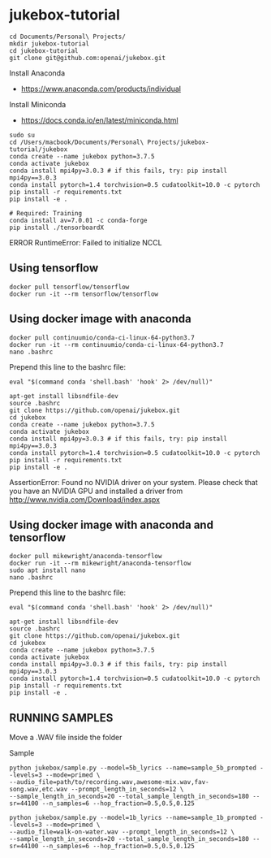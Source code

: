 # jukebox-tutorial

```
cd Documents/Personal\ Projects/
mkdir jukebox-tutorial
cd jukebox-tutorial
git clone git@github.com:openai/jukebox.git
```

Install Anaconda
- https://www.anaconda.com/products/individual

Install Miniconda
- https://docs.conda.io/en/latest/miniconda.html

```
sudo su
cd /Users/macbook/Documents/Personal\ Projects/jukebox-tutorial/jukebox
conda create --name jukebox python=3.7.5
conda activate jukebox
conda install mpi4py=3.0.3 # if this fails, try: pip install mpi4py==3.0.3
conda install pytorch=1.4 torchvision=0.5 cudatoolkit=10.0 -c pytorch
pip install -r requirements.txt
pip install -e .

# Required: Training
conda install av=7.0.01 -c conda-forge 
pip install ./tensorboardX
```

ERROR
RuntimeError: Failed to initialize NCCL

## Using tensorflow
```
docker pull tensorflow/tensorflow
docker run -it --rm tensorflow/tensorflow
```

## Using docker image with anaconda

```
docker pull continuumio/conda-ci-linux-64-python3.7
docker run -it --rm continuumio/conda-ci-linux-64-python3.7
nano .bashrc
```

Prepend this line to the bashrc file:

```
eval "$(command conda 'shell.bash' 'hook' 2> /dev/null)"
```

```
apt-get install libsndfile-dev
source .bashrc
git clone https://github.com/openai/jukebox.git
cd jukebox
conda create --name jukebox python=3.7.5
conda activate jukebox
conda install mpi4py=3.0.3 # if this fails, try: pip install mpi4py==3.0.3
conda install pytorch=1.4 torchvision=0.5 cudatoolkit=10.0 -c pytorch
pip install -r requirements.txt
pip install -e .
```

AssertionError: 
Found no NVIDIA driver on your system. Please check that you
have an NVIDIA GPU and installed a driver from
http://www.nvidia.com/Download/index.aspx

## Using docker image with anaconda and tensorflow

```
docker pull mikewright/anaconda-tensorflow
docker run -it --rm mikewright/anaconda-tensorflow
sudo apt install nano
nano .bashrc
```

Prepend this line to the bashrc file:

```
eval "$(command conda 'shell.bash' 'hook' 2> /dev/null)"
```

```
apt-get install libsndfile-dev
source .bashrc
git clone https://github.com/openai/jukebox.git
cd jukebox
conda create --name jukebox python=3.7.5
conda activate jukebox
conda install mpi4py=3.0.3 # if this fails, try: pip install mpi4py==3.0.3
conda install pytorch=1.4 torchvision=0.5 cudatoolkit=10.0 -c pytorch
pip install -r requirements.txt
pip install -e .
```

## RUNNING SAMPLES

Move a .WAV file inside the folder


Sample
```
python jukebox/sample.py --model=5b_lyrics --name=sample_5b_prompted --levels=3 --mode=primed \
--audio_file=path/to/recording.wav,awesome-mix.wav,fav-song.wav,etc.wav --prompt_length_in_seconds=12 \
--sample_length_in_seconds=20 --total_sample_length_in_seconds=180 --sr=44100 --n_samples=6 --hop_fraction=0.5,0.5,0.125
```

```
python jukebox/sample.py --model=1b_lyrics --name=sample_1b_prompted --levels=3 --mode=primed \
--audio_file=walk-on-water.wav --prompt_length_in_seconds=12 \
--sample_length_in_seconds=20 --total_sample_length_in_seconds=180 --sr=44100 --n_samples=6 --hop_fraction=0.5,0.5,0.125
```
